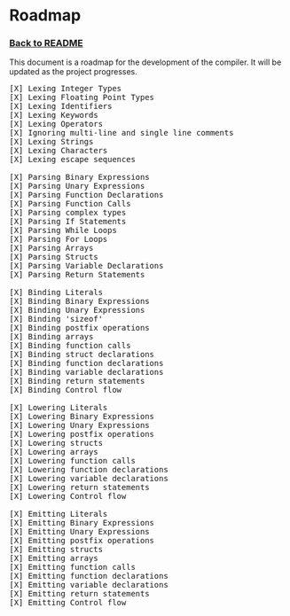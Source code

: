 # Roadmap

### [Back to README](../README.md)

This document is a roadmap for the development of the compiler. It will be updated as the project progresses.
<pre>
[X] Lexing Integer Types
[X] Lexing Floating Point Types
[X] Lexing Identifiers
[X] Lexing Keywords
[X] Lexing Operators
[X] Ignoring multi-line and single line comments
[X] Lexing Strings
[X] Lexing Characters
[X] Lexing escape sequences

[X] Parsing Binary Expressions
[X] Parsing Unary Expressions
[X] Parsing Function Declarations
[X] Parsing Function Calls
[X] Parsing complex types
[X] Parsing If Statements
[X] Parsing While Loops
[X] Parsing For Loops
[X] Parsing Arrays
[X] Parsing Structs
[X] Parsing Variable Declarations
[X] Parsing Return Statements

[X] Binding Literals
[X] Binding Binary Expressions
[X] Binding Unary Expressions
[X] Binding 'sizeof'
[X] Binding postfix operations
[X] Binding arrays
[X] Binding function calls
[X] Binding struct declarations
[X] Binding function declarations
[X] Binding variable declarations
[X] Binding return statements
[X] Binding Control flow

[X] Lowering Literals
[X] Lowering Binary Expressions
[X] Lowering Unary Expressions
[X] Lowering postfix operations
[X] Lowering structs
[X] Lowering arrays
[X] Lowering function calls
[X] Lowering function declarations
[X] Lowering variable declarations
[X] Lowering return statements
[X] Lowering Control flow

[X] Emitting Literals
[X] Emitting Binary Expressions
[X] Emitting Unary Expressions
[X] Emitting postfix operations
[X] Emitting structs
[X] Emitting arrays
[X] Emitting function calls
[X] Emitting function declarations
[X] Emitting variable declarations
[X] Emitting return statements
[X] Emitting Control flow
</pre>